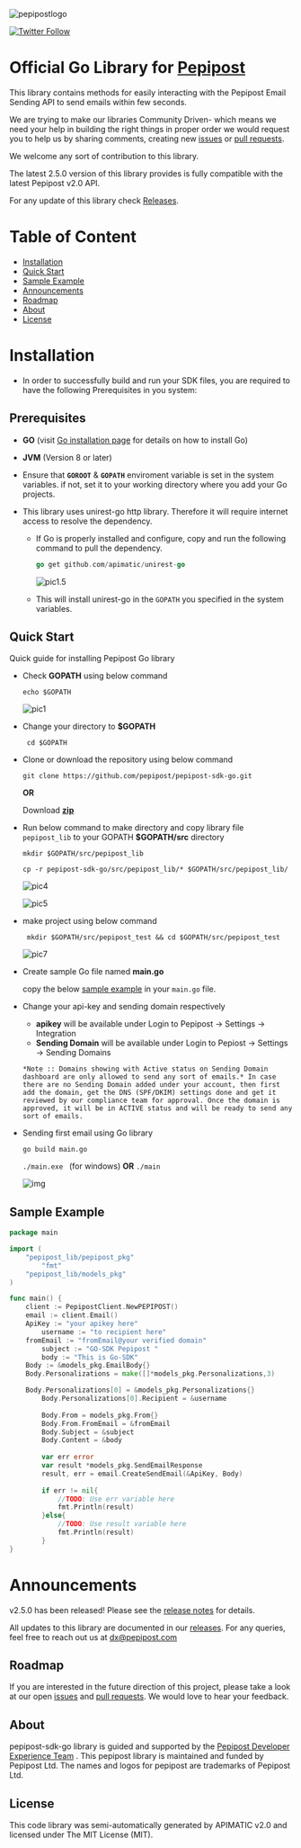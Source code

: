 ![pepipostlogo](https://pepipost.com/assets/img/pepipost-footLogo.png)

[![Twitter Follow](https://img.shields.io/twitter/follow/pepi_post.svg?style=social&label=Follow)](https://twitter.com/pepi_post)

# Official Go Library for [Pepipost](http://www.pepipost.com/?utm_campaign=GitHubSDK&utm_medium=GithubSDK&utm_source=GithubSDK)

This library contains methods for easily interacting with the Pepipost Email Sending API to send emails within few seconds.

We are trying to make our libraries Community Driven- which means we need your help in building the right things in proper order we would request you to help us by sharing comments, creating new [issues](https://github.com/pepipost/pepipost-sdk-go/issues) or [pull requests](https://github.com/pepipost/pepipost-sdk-go/pulls).

We welcome any sort of contribution to this library.

The latest 2.5.0 version of this library provides is fully compatible with the latest Pepipost v2.0 API.

For any update of this library check [Releases](https://github.com/pepipost/pepipost-sdk-go/releases).

# Table of Content
  
* [Installation](#installation)
* [Quick Start](#quick-start)
* [Sample Example](#example)
* [Announcements](#announcements)
* [Roadmap](#roadmap)
* [About](#about)
* [License](#license)

<a name="installation"></a>
# Installation

* In order to successfully build and run your SDK files, you are required to have the following Prerequisites in you system:

<a name="prereq"></a>
## Prerequisites

* **GO** (visit [Go installation page](https://golang.org/doc/install) for details on how to install Go)
* **JVM** (Version 8 or later)
* Ensure that **```GOROOT```** & **```GOPATH```** enviroment variable is set in the system variables. if not, set it to your working directory where you add your Go projects.
* This library uses unirest-go http library. Therefore it will require internet access to resolve the dependency.
  
  * If Go is properly installed and configure, copy and run the following command to pull the dependency.
  
    ```Go
    go get github.com/apimatic/unirest-go
    ```
    
    ![pic1.5](http://app1.falconide.com/integration_imgs/goimg/capture(25).png)
    
  * This will install unirest-go in the ```GOPATH``` you specified in the system variables.

<a name='quick-start'></a>
## Quick Start

Quick guide for installing Pepipost Go library 

* Check **GOPATH** using below command

  ``` echo $GOPATH ```
  
  ![pic1](http://app1.falconide.com/integration_imgs/goimg/capture(24).png)

* Change your directory to **$GOPATH** 
  
  ``` cd $GOPATH```
  
* Clone or download the repository using below command

  ``` git clone https://github.com/pepipost/pepipost-sdk-go.git ```
  
  **OR**
  
  Download **[zip](https://github.com/pepipost/pepipost-sdk-go/archive/master.zip)**

* Run below command to make directory and copy library file ```pepipost_lib``` to your GOPATH **$GOPATH/src** directory 

  ``` mkdir $GOPATH/src/pepipost_lib ```

  ``` cp -r pepipost-sdk-go/src/pepipost_lib/* $GOPATH/src/pepipost_lib/ ```
  
  ![pic4](http://app1.falconide.com/integration_imgs/goimg/capture(26).png)
  
  ![pic5](http://app1.falconide.com/integration_imgs/goimg/capture(27).png)

* make project using below command 

  ```  mkdir $GOPATH/src/pepipost_test && cd $GOPATH/src/pepipost_test ```
  
  ![pic7](http://app1.falconide.com/integration_imgs/goimg/capture(28).png)

* Create sample Go file named **main.go**

  copy the below [sample example](#example) in your ```main.go``` file.
  
* Change your api-key and sending domain respectively

    * **apikey** will be available under Login to Pepipost -> Settings -> Integration  
    * **Sending Domain** will be available under Login to Pepiost -> Settings -> Sending Domains 
  
    ```
  *Note :: Domains showing with Active status on Sending Domain dashboard are only allowed to send any sort of emails.* In case there are no Sending Domain added under your account, then first add the domain, get the DNS (SPF/DKIM) settings done and get it reviewed by our compliance team for approval. Once the domain is approved, it will be in ACTIVE status and will be ready to send any sort of emails. 
    ```
* Sending first email using Go library

  ```go build main.go```
  
  ```./main.exe ``` (for windows) **OR** ```./main```
  
  ![img](http://app1.falconide.com/integration_imgs/goimg/capture(30).png)
 

<a name='example'></a>
## Sample Example  

```Go
package main 

import (
	"pepipost_lib/pepipost_pkg"
    	"fmt"
	"pepipost_lib/models_pkg"
)

func main() {
	client := PepipostClient.NewPEPIPOST()
	email := client.Email()
	ApiKey := "your apikey here"
    	username := "to recipient here"
   	fromEmail := "fromEmail@your verified domain"
    	subject := "GO-SDK Pepipost "
    	body := "This is Go-SDK"
   	Body := &models_pkg.EmailBody{}
   	Body.Personalizations = make([]*models_pkg.Personalizations,3)

	Body.Personalizations[0] = &models_pkg.Personalizations{}
    	Body.Personalizations[0].Recipient = &username
    
    	Body.From = models_pkg.From{}
    	Body.From.FromEmail = &fromEmail
    	Body.Subject = &subject
    	Body.Content = &body
    
    	var err error
    	var result *models_pkg.SendEmailResponse
    	result, err = email.CreateSendEmail(&ApiKey, Body)
    
    	if err != nil{
        	//TODO: Use err variable here
        	fmt.Println(result)
    	}else{
        	//TODO: Use result variable here
        	fmt.Println(result)
    	}
}

```

<a name="announcements"></a>
# Announcements

v2.5.0 has been released! Please see the [release notes](https://github.com/pepipost/pepipost-sdk-go/releases/) for details.

All updates to this library are documented in our [releases](https://github.com/pepipost/pepipost-sdk-go/releases). For any queries, feel free to reach out us at dx@pepipost.com

<a name="roadmap"></a>
## Roadmap

If you are interested in the future direction of this project, please take a look at our open [issues](https://github.com/pepipost/pepipost-sdk-go/issues) and [pull requests](https://github.com/pepipost/pepipost-sdk-go/pulls). We would love to hear your feedback.

<a name="about"></a>
## About
pepipost-sdk-go library is guided and supported by the [Pepipost Developer Experience Team](https://github.com/orgs/pepipost/teams/pepis/members) .
This pepipost library is maintained and funded by Pepipost Ltd. The names and logos for pepipost are trademarks of Pepipost Ltd.

<a name="license"></a>
## License
This code library was semi-automatically generated by APIMATIC v2.0 and licensed under The MIT License (MIT).




